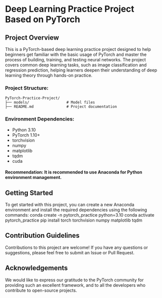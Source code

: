 # Deep Learning Practice Project Based on PyTorch
## Project Overview
This is a PyTorch-based deep learning practice project designed to help beginners get familiar with the basic usage of PyTorch and master the process of building, training, and testing neural networks. The project covers common deep learning tasks, such as image classification and regression prediction, helping learners deepen their understanding of deep learning theory through hands-on practice.
### Project Structure:
```
PyTorch-Practice-Project/
├── models/                 # Model files
├── README.md               # Project documentation
```
### Environment Dependencies:
- Python 3.10
- PyTorch 1.10+
- torchvision
- numpy
- matplotlib
- tqdm
- cuda
#### Recommendation: It is recommended to use Anaconda for Python environment management.
## Getting Started
To get started with this project, you can create a new Anaconda environment and install the required dependencies using the following commands:
conda create -n pytorch_practice python=3.10
conda activate pytorch_practice
pip install torch torchvision numpy matplotlib tqdm

## Contribution Guidelines
Contributions to this project are welcome! If you have any questions or suggestions, please feel free to submit an Issue or Pull Request.
## Acknowledgements
We would like to express our gratitude to the PyTorch community for providing such an excellent framework, and to all the developers who contribute to open-source projects.

